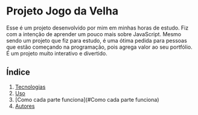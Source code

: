 # Projeto Jogo da Velha

Esse é um projeto desenvolvido por mim em minhas horas de estudo. Fiz com a intenção de aprender um pouco mais sobre JavaScript. Mesmo sendo um projeto que fiz para estudo, é uma ótima pedida para pessoas que estão começando na programação, pois agrega valor ao seu portfólio. É um projeto muito interativo e divertido.

## Índice
1. [Tecnologias](#Tecnologias)
2. [Uso](#uso)
3. [Como cada parte funciona](#Como cada parte funciona)
5. [Autores](#autores)

